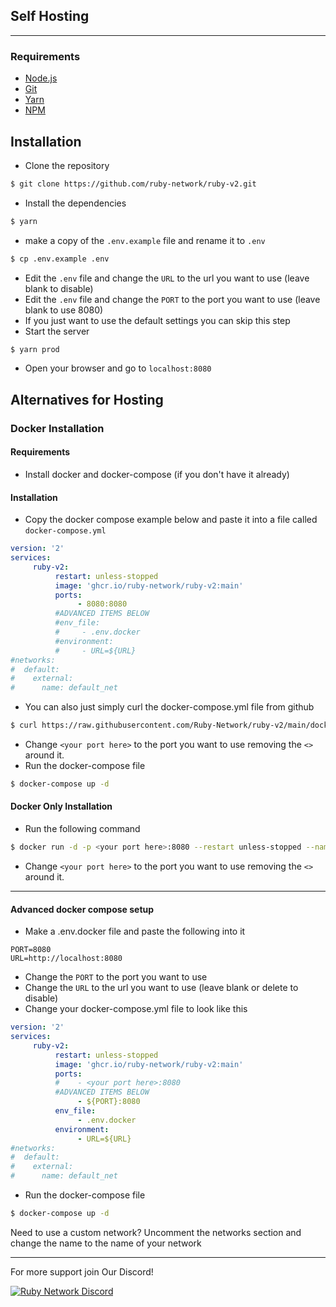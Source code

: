## Self Hosting
---
### Requirements
- [Node.js](https://nodejs.org/en/)
- [Git](https://git-scm.com/downloads)
- [Yarn](https://yarnpkg.com/getting-started/install)
- [NPM](https://www.npmjs.com/get-npm) <br>
## Installation
- Clone the repository
```bash
$ git clone https://github.com/ruby-network/ruby-v2.git
```
- Install the dependencies
```bash
$ yarn
```
- make a copy of the `.env.example` file and rename it to `.env`
```bash
$ cp .env.example .env
```
- Edit the `.env` file and change the `URL` to the url you want to use (leave blank to disable)
- Edit the `.env` file and change the `PORT` to the port you want to use (leave blank to use 8080)
- If you just want to use the default settings you can skip this step
- Start the server
```bash
$ yarn prod
```
- Open your browser and go to `localhost:8080`
## Alternatives for Hosting
### Docker Installation
#### Requirements
- Install docker and docker-compose (if you don't have it already)
#### Installation
- Copy the docker compose example below and paste it into a file called `docker-compose.yml`
```yaml
version: '2'
services:
     ruby-v2:
          restart: unless-stopped
          image: 'ghcr.io/ruby-network/ruby-v2:main'
          ports:
               - 8080:8080   
          #ADVANCED ITEMS BELOW
          #env_file:
          #     - .env.docker  
          #environment:
          #     - URL=${URL}
#networks:
#  default:
#    external:
#      name: default_net
```
 - You can also just simply curl the docker-compose.yml file from github
 ```bash
$ curl https://raw.githubusercontent.com/Ruby-Network/ruby-v2/main/docker-compose.yml > docker-compose.yml
```
- Change `<your port here>` to the port you want to use removing the `<>` around it.
- Run the docker-compose file
```bash
$ docker-compose up -d
```
#### Docker Only Installation
- Run the following command
```bash
$ docker run -d -p <your port here>:8080 --restart unless-stopped --name ruby ghcr.io/ruby-network/ruby-v2
```
- Change `<your port here>` to the port you want to use removing the `<>` around it.
---

#### Advanced docker compose setup

- Make a .env.docker file and paste the following into it
```env
PORT=8080
URL=http://localhost:8080
```
- Change the `PORT` to the port you want to use
- Change the `URL` to the url you want to use (leave blank or delete to disable)
- Change your docker-compose.yml file to look like this
```yaml
version: '2'
services:
     ruby-v2:
          restart: unless-stopped
          image: 'ghcr.io/ruby-network/ruby-v2:main'
          ports:
          #    - <your port here>:8080   
          #ADVANCED ITEMS BELOW
               - ${PORT}:8080
          env_file:
               - .env.docker  
          environment:
               - URL=${URL}
#networks:
#  default:
#    external:
#      name: default_net
```
- Run the docker-compose file
```bash
$ docker-compose up -d
```
Need to use a custom network? Uncomment the networks section and change the name to the name of your network 

---
For more support join Our Discord!

[![Ruby Network Discord](https://invidget.switchblade.xyz/hzCjSFQeeZ?theme=dark)](https://discord.gg/hzCjSFQeeZ)